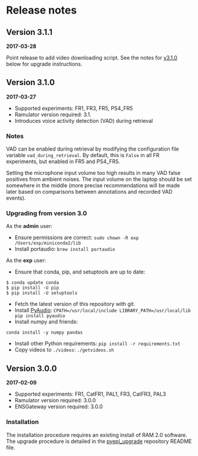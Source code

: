 # Release notes

## Version 3.1.1

**2017-03-28**

Point release to add video downloading script. See the notes for
[v3.1.0](#version-310) below for upgrade instructions.

## Version 3.1.0

**2017-03-27**

* Supported experiments: FR1, FR3, FR5, PS4_FR5
* Ramulator version required: 3.1.
* Introduces voice activity detection (VAD) during retrieval

### Notes

VAD can be enabled during retrieval by modifying the configuration file variable
`vad_during_retrieval`. By default, this is `False` in all FR experiments, but
enabled in FR5 and PS4_FR5.

Setting the microphone input volume too high results in many VAD false positives
from ambient noises. The input volume on the laptop should be set somewhere in
the middle (more precise recommendations will be made later based on comparisons
between annotations and recorded VAD events).

### Upgrading from version 3.0

As the **admin** user:

* Ensure permissions are correct: `sudo chown -R exp /Users/exp/miniconda2/lib`
* Install portaudio: `brew install portaudio`

As the **exp** user:

* Ensure that conda, pip, and setuptools are up to date:

```
$ conda update conda
$ pip install -U pip
$ pip install -U setuptools
```

* Fetch the latest version of this repository with git.
* Install [PyAudio][]: `CPATH=/usr/local/include LIBRARY_PATH=/usr/local/lib pip install pyaudio`
* Install numpy and friends:

```
conda install -y numpy pandas
```

* Install other Python requirements: `pip install -r requirements.txt`
* Copy videos to `./videos`: `./getvideos.sh`

[PyAudio]: https://people.csail.mit.edu/hubert/pyaudio/

## Version 3.0.0

**2017-02-09**

* Supported experiments: FR1, CatFR1, PAL1, FR3, CatFR3, PAL3
* Ramulator version required: 3.0.0
* ENSGateway version required: 3.0.0

### Installation

The installation procedure requires an existing install of RAM 2.0 software. The
upgrade procedure is detailed in the [pyepl_upgrade][] repository README file.

[pyepl_upgrade]: https://github.com/ramdarpaprojectorg/pyepl_upgrade
